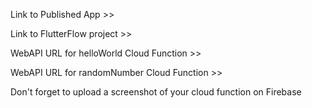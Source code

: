 Link to Published App >> 

Link to FlutterFlow project >> 

WebAPI URL for helloWorld Cloud Function >> 

WebAPI URL for randomNumber Cloud Function >> 

Don't forget to upload a screenshot of your cloud function on Firebase